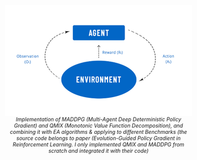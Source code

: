 
<div id="top"></div>


<!-- PROJECT LOGO -->
<br />
<div align="center">
  <a href="https://github.com/ay-ka/Reinforcement-Learning">
    <img style="float:left" src="images/rl.jpg" alt="reinforcement learning" width="700" height="300">
  </a>
  <h6 align="center"; display: flex; justify-content: center>Implementation of MADDPG (Multi-Agent Deep Deterministic Policy Gradient) and QMIX (Monotonic Value Function Decomposition), and combining it with EA algorithms & applying to different Benchmarks (the source code belongs to paper (Evolution-Guided Policy Gradient in Reinforcement
Learning. I only implemented QMIX and MADDPG from scratch and integrated it with their code) </h6>
</div>

<br />
<br />




